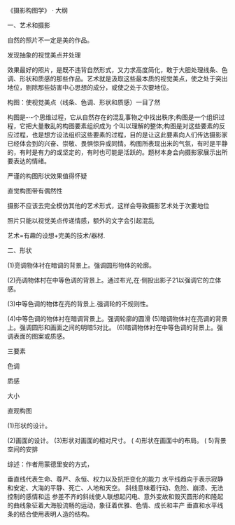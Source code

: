 《摄影构图学》 · 大纲

一、艺术和摄影

自然的照片不一定是美的作品。

发现抽象的视觉美点并处理

效果最好的照片，是既不违背自然形式，又力求高度简化，敢于大胆处理线条、色调、形状和质感的那些作品。艺术就是汲取这些最本质的视觉美点，使之处于突出地位，剔除那些妨害中心思想的成分，或使之处于次要地位。

构图：使视觉美点（线条、色调、形状和质感）一目了然

构图是-·-个思维过程，它从自然存在的混乱事物之中找出秩序;构图是一个组织过程，它把大量散乱的构图要素组织成为 个叫以理解的整体;构图是对这些要素的反应过程，也是想方设法组织这些要素的过程，目的是让这此要素向人们传达摄影家已经体会到的兴奋、崇敬、畏惧惊异或同情。构图所表现出米的气氛，有时是平静的，有时是有力的或坚定的，有时也可能是活跃的。题材本身会向摄影家展示出所要表达的情绪。

严谨的构图形状效果值得怀疑

直觉构图带有偶然性

摄影不应该去完全模仿其他的艺术形式，这样会导致摄影艺术处于次要地位

照片只能以视觉美点传递情感，额外的文字会引起混乱

艺术=有趣的设想+完美的技术/器材.

二、形状

(1)亮调物体衬在暗调的背景上。强调圆形物体的轮廓。

(2)亮调物体村在中等色调的背景上。通过布光,在·侧投出影子21以强调它的立体感。

(3)中等色调的物体在亮的背景上.强调轮的不规则性。

(4)中等色调的物体衬在暗调背景上。强调轮廓的圆滑
(5)暗调物体衬在亮调的背景上。强调圆形和画面之间的明暗5对比。
(6)暗调物体衬在中等色调的背景上。强调表面的图案或质感。



三要素

色调

质感

大小



直观构图

(1)形状的设计。

(2)画面的设计。
(3)形状对画面的相对尺寸。
( 4)形状在画面中的布局。
( 5)背景空间的安排



综述：作者用蒙德里安的方式，

垂直线代表生命、尊严、永恒、权力以及抗拒变化的能力
水平线趋向于表示寂静和安定、大海的平静、死亡、人地和天空。
斜线意味着行动、危险、崩溃、无法控制的感情和运
参差不齐的斜线使人联想起闪电、意外变故和毁灭圆形的和隆起的曲线象征着大海般流畅的运动，象征着优雅、色情、成长和丰产
垂直和水平线条的结合使用表明人造的结构。
